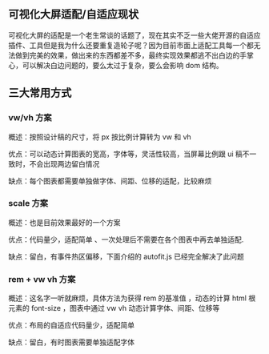 ## 可视化大屏适配/自适应现状

可视化大屏的适配是一个老生常谈的话题了，现在其实不乏一些大佬开源的自适应插件、工具但是我为什么还要重复造轮子呢？因为目前市面上适配工具每一个都无法做到完美的效果，做出来的东西都差不多，最终实现效果都逃不出白边的手掌心，可以解决白边问题的，要么太过于复杂，要么会影响 dom 结构。

## 三大常用方式

### vw/vh 方案

概述：按照设计稿的尺寸，将 px 按比例计算转为 vw 和 vh

优点：可以动态计算图表的宽高，字体等，灵活性较高，当屏幕比例跟 ui 稿不一致时，不会出现两边留白情况

缺点：每个图表都需要单独做字体、间距、位移的适配，比较麻烦

### scale 方案

概述：也是目前效果最好的一个方案

优点：代码量少，适配简单 、一次处理后不需要在各个图表中再去单独适配.

缺点：留白，有事件热区偏移，下面介绍的 autofit.js 已经完全解决了此问题

### rem + vw vh 方案

概述：这名字一听就麻烦，具体方法为获得 rem 的基准值 ，动态的计算 html 根元素的 font-size ，图表中通过 vw vh 动态计算字体、间距、位移等

优点：布局的自适应代码量少，适配简单

缺点：留白，有时图表需要单独适配字体
